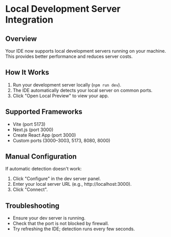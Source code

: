 # Local Development Server Integration

## Overview
Your IDE now supports local development servers running on your machine. This provides better performance and reduces server costs.

## How It Works
1. Run your development server locally (`npm run dev`).
2. The IDE automatically detects your local server on common ports.
3. Click "Open Local Preview" to view your app.

## Supported Frameworks
- Vite (port 5173)
- Next.js (port 3000)
- Create React App (port 3000)
- Custom ports (3000–3003, 5173, 8080, 8000)

## Manual Configuration
If automatic detection doesn't work:
1. Click "Configure" in the dev server panel.
2. Enter your local server URL (e.g., http://localhost:3000).
3. Click "Connect".

## Troubleshooting
- Ensure your dev server is running.
- Check that the port is not blocked by firewall.
- Try refreshing the IDE; detection runs every few seconds.

